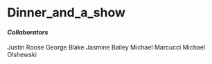 # Dinner_and_a_show


#### __*Collaborators*__

Justin Roose
George Blake
Jasmine Bailey
Michael Marcucci
Michael Olshewski
